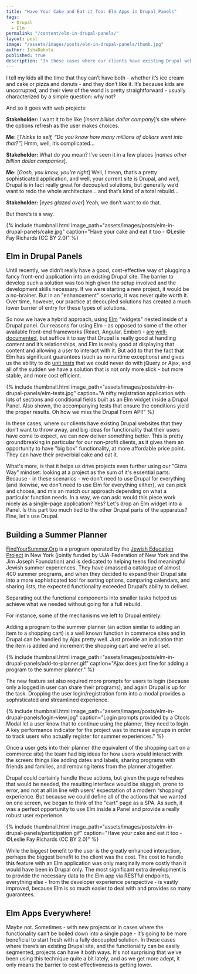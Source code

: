 ```yaml
---
title: "Have Your Cake and Eat it Too: Elm Apps in Drupal Panels"
tags:
  - Drupal
  - Elm
permalink: "/content/elm-in-drupal-panels/"
layout: post
image: "/assets/images/posts/elm-in-drupal-panels/thumb.jpg"
author: IshaDakota
published: true
description: "In these cases where our clients have existing Drupal websites and big ideas for functionality that their users have come to expect, we can now deliver something better."
---
```


I tell my kids all the time that they can’t have both - whether it’s ice cream and cake or pizza and donuts - and they don’t like it. It’s because kids are uncorrupted, and their view of the world is pretty straightforward - usually characterized by a simple question: why not?

And so it goes with web projects:

**Stakeholder:** I want it to be like [*insert billion dollar company*]’s site where the options refresh as the user makes choices.

**Me:** [*Thinks to self, “Do you know how many millions of dollars went into that?”*] Hmm, well, it’s complicated...

**Stakeholder:** What do you mean? I’ve seen it in a few places [*names other billion dollar companies*].

**Me:** [*Gosh, you know, you're right*] Well, I mean, that’s a pretty sophisticated application, and well, your current site is Drupal, and well, Drupal is in fact really great for decoupled solutions, but generally we’d want to redo the whole architecture… and that’s kind of a total rebuild…

**Stakeholder:** [*eyes glazed over*] Yeah, we don’t want to do that.

But there’s is a way.

{% include thumbnail.html image_path="assets/images/posts/elm-in-drupal-panels/cake.jpg" caption="Have your cake and eat it too - ©Leslie Fay Richards (CC BY 2.0)" %}

## Elm in Drupal Panels

Until recently, we didn’t really have a good, cost-effective way of plugging a fancy front-end application into an existing Drupal site. The barrier to develop such a solution was too high given the setup involved and the development skills necessary. If we were starting a new project, it would be a no-brainer. But in an "enhancement" scenario, it was never quite worth it.  Over time, however, our practice at decoupled solutions has created a much lower barrier of entry for these types of solutions.

So now we have a hybrid approach, using [Elm](http://elm-lang.org/) "widgets" nested inside of a Drupal panel. Our reasons for using Elm - as opposed to some of the other available front-end frameworks (React, Angular, Ember) - [are](/content/elm-business-perspective/) [well-documented](https://www.gizra.com/content/faithful-elm-amazing-router/), but suffice it to say that Drupal is really good at handling content and it’s relationships, and Elm is really good at displaying that content and allowing a user to interact with it. But add to that the fact that Elm has significant guarantees (such as no runtime exceptions) and gives us the ability to do [unit tests](https://github.com/elm-community/elm-test) that we could never do with jQuery or Ajax, and all of the sudden we have a solution that is not only more slick - but more stable, and more cost efficient.

{% include thumbnail.html image_path="assets/images/posts/elm-in-drupal-panels/elm-tests.jpg" caption="A nifty registration application with lots of sections and conditional fields built as an Elm widget inside a Drupal Panel. Also shown, the accompanying tests that ensure the conditions yield the proper results. Oh how we miss the Drupal Form API!" %}

In these cases, where our clients have existing Drupal websites that they don’t want to throw away, and big ideas for functionality that their users have come to expect, we can now deliver something better. This is pretty groundbreaking in particular for our non-profit clients, as it gives them an opportunity to have "big box" functionality, at more affordable price point. They can have their proverbial cake and eat it.

What's more, is that it helps us drive projects even further using our "Gizra Way" mindset: looking at a project as the sum of it's essential parts. Because - in these scenarios - we don't need to use Drupal for everything (and likewise, we don't need to use Elm for everything either), we can pick and choose, and mix an match our approach depending on what a particular function needs. In a way, we can ask: would this piece work nicely as a single-page application? Yes? Let's drop an Elm widget into a Panel. Is this part too much tied to the other Drupal parts of the apparatus? Fine, let's use Drupal.

## Building a Summer Planner

[FindYourSummer.Org](http://findyoursummer.org/) is a program operated by the [Jewish Education Project](https://www.jewishedproject.org/) in New York (jointly funded by UJA-Federation of New York and the Jim Joseph Foundation) and is dedicated to helping teens find meaningful Jewish summer experiences. They have amassed a catalogue of almost 400 summer programs, and when they decided to expand their Drupal site into a more sophisticated tool for sorting options, comparing calendars, and sharing lists, the expected functionality exceeded Drupal’s ability to deliver.

Separating out the functional components into smaller tasks helped us achieve what we needed without going for a full rebuild.

For instance, some of the mechanisms we left to Drupal entirely:

Adding a program to the summer planner (an action similar to adding an item to a shopping cart) is a well known function in commerce sites and in Drupal can be handled by Ajax pretty well. Just provide an indication that the item is added and increment the shopping cart and we’re all set.

{% include thumbnail.html image_path="assets/images/posts/elm-in-drupal-panels/add-to-planner.gif" caption="Ajax does just fine for adding a program to the summer planner." %}

The new feature set also required more prompts for users to login (because only a logged in user can share their programs), and again Drupal is up for the task. Dropping the user login/registration form into a modal provides a sophisticated and streamlined experience.

{% include thumbnail.html image_path="assets/images/posts/elm-in-drupal-panels/login-view.jpg" caption="Login prompts provided by a Ctools Modal let a user know that to continue using the planner, they need to login. A key performance indicator for the project was to increase signups in order to track users who actually register for summer experiences." %}

Once a user gets into their planner (the equivalent of the shopping cart on a commerce site) the team had big ideas for how users would interact with the screen: things like adding dates and labels, sharing programs with friends and families, and removing items from the planner altogether.

Drupal could certainly handle those actions, but given the page refreshes that would be needed, the resulting interface would be sluggish, prone to error, and not at all in line with users’ expectation of a modern “shopping” experience. But because we could define all of the actions that we wanted on one screen, we began to think of the "cart" page as a SPA. As such, it was a perfect opportunity to use Elm inside a Panel and provide a really robust user experience.

{% include thumbnail.html image_path="assets/images/posts/elm-in-drupal-panels/participation.gif" caption="Have your cake and eat it too - ©Leslie Fay Richards (CC BY 2.0)" %}

While the biggest benefit to the user is the greatly enhanced interaction, perhaps the biggest benefit to the client was the cost. The cost to handle this feature with an Elm application was only marginally more costly than it would have been in Drupal only. The most significant extra development is to provide the necessary data to the Elm app via RESTful endpoints, everything else - from the developer experience perspective -  is vastly improved, because Elm is so much easier to deal with and provides so many guarantees.

## Elm Apps Everywhere!

Maybe not.  Sometimes - with new projects or in cases where the functionality can’t be boiled down into a single page - it’s going to be more beneficial to start fresh with a fully decoupled solution. In these cases where there’s an existing Drupal site, and the functionality can be easily segmented, projects can have it both ways. It's not surprising that we’ve been using this technique quite a bit lately, and as we get more adept, it only means the barrier to cost effectiveness is getting lower.
